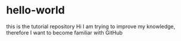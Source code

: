 # hello-world
this is the tutorial repository
Hi I am trying to improve my knowledge, therefore I want to become familiar with GitHub
